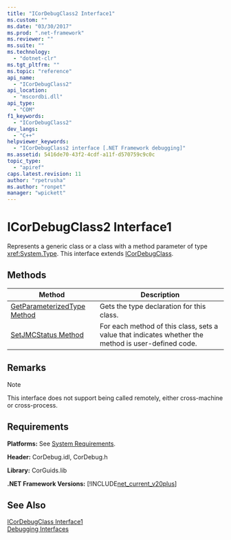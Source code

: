 ```yaml
---
title: "ICorDebugClass2 Interface1"
ms.custom: ""
ms.date: "03/30/2017"
ms.prod: ".net-framework"
ms.reviewer: ""
ms.suite: ""
ms.technology: 
  - "dotnet-clr"
ms.tgt_pltfrm: ""
ms.topic: "reference"
api_name: 
  - "ICorDebugClass2"
api_location: 
  - "mscordbi.dll"
api_type: 
  - "COM"
f1_keywords: 
  - "ICorDebugClass2"
dev_langs: 
  - "C++"
helpviewer_keywords: 
  - "ICorDebugClass2 interface [.NET Framework debugging]"
ms.assetid: 5416de70-43f2-4cdf-a11f-d570759c9c0c
topic_type: 
  - "apiref"
caps.latest.revision: 11
author: "rpetrusha"
ms.author: "ronpet"
manager: "wpickett"
---
```

# ICorDebugClass2 Interface1
Represents a generic class or a class with a method parameter of type <xref:System.Type>. This interface extends [ICorDebugClass](../../../../docs/framework/unmanaged-api/debugging/icordebugclass-interface.md).  
  
## Methods  
  
|Method|Description|  
|------------|-----------------|  
|[GetParameterizedType Method](../../../../docs/framework/unmanaged-api/debugging/icordebugclass2-getparameterizedtype-method.md)|Gets the type declaration for this class.|  
|[SetJMCStatus Method](../../../../docs/framework/unmanaged-api/debugging/icordebugclass2-setjmcstatus-method.md)|For each method of this class, sets a value that indicates whether the method is user-defined code.|  
  
## Remarks  
  
> [!NOTE]
>  This interface does not support being called remotely, either cross-machine or cross-process.  
  
## Requirements  
 **Platforms:** See [System Requirements](../../../../docs/framework/get-started/system-requirements.md).  
  
 **Header:** CorDebug.idl, CorDebug.h  
  
 **Library:** CorGuids.lib  
  
 **.NET Framework Versions:** [!INCLUDE[net_current_v20plus](../../../../includes/net-current-v20plus-md.md)]  
  
## See Also  
 [ICorDebugClass Interface1](../../../../docs/framework/unmanaged-api/debugging/icordebugclass-interface.md)   
 [Debugging Interfaces](../../../../docs/framework/unmanaged-api/debugging/debugging-interfaces.md)
